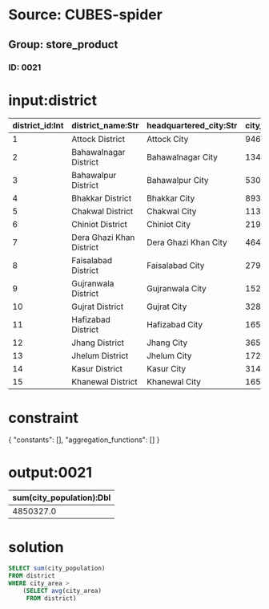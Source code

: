 # Source: CUBES-spider
## Group: store_product
### ID: 0021

# input:district

| district_id:Int | district_name:Str | headquartered_city:Str | city_population:Dbl | city_area:Dbl |
|---|---|---|---|---|
| 1 | Attock District | Attock City | 94620.0 | 20.0 |
| 2 | Bahawalnagar District | Bahawalnagar City | 134936.0 | 13.0 |
| 3 | Bahawalpur District | Bahawalpur City | 530438.0 | 38.0 |
| 4 | Bhakkar District | Bhakkar City | 89380.0 | 15.0 |
| 5 | Chakwal District | Chakwal City | 113524.0 | 10.0 |
| 6 | Chiniot District | Chiniot City | 219254.0 | 12.0 |
| 7 | Dera Ghazi Khan District | Dera Ghazi Khan City | 464742.0 | 22.0 |
| 8 | Faisalabad District | Faisalabad City | 2793721.0 | 147.0 |
| 9 | Gujranwala District | Gujranwala City | 1526168.0 | 75.0 |
| 10 | Gujrat District | Gujrat City | 328512.0 | 25.0 |
| 11 | Hafizabad District | Hafizabad City | 165936.0 | 10.0 |
| 12 | Jhang District | Jhang City | 365198.0 | 28.0 |
| 13 | Jhelum District | Jhelum City | 172073.0 | 22.0 |
| 14 | Kasur District | Kasur City | 314617.0 | 18.0 |
| 15 | Khanewal District | Khanewal City | 165038.0 | 17.0 |

# constraint

{
  "constants": [],
  "aggregation_functions": []
}

# output:0021

| sum(city_population):Dbl |
|---|
| 4850327.0 |

# solution

```sql
SELECT sum(city_population)
FROM district
WHERE city_area >
    (SELECT avg(city_area)
     FROM district)
```
